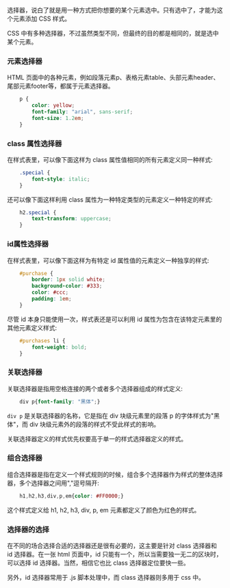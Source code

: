 
选择器，说白了就是用一种方式把你想要的某个元素选中。只有选中了，才能为这个元素添加 CSS 样式。

CSS 中有多种选择器，不过虽然类型不同，但最终的目的都是相同的，就是选中某个元素。


### 元素选择器

HTML 页面中的各种元素，例如段落元素p、表格元素table、头部元素header、尾部元素footer等，都属于元素选择器。
```css
    p {
        color: yellow;
        font-family: "arial", sans-serif;
        font-size: 1.2em;
    }
```

### class 属性选择器

在样式表里，可以像下面这样为 class 属性值相同的所有元素定义同一种样式:
```css
    .special {
        font-style: italic;
    }
```

还可以像下面这样利用 class 属性为一种特定类型的元素定义一种特定的样式:
```css
    h2.special {
        text-transform: uppercase;
    }
```

### id属性选择器

在样式表里，可以像下面这样为有特定 id 属性值的元素定义一种独享的样式:
```css
    #purchase {
        border: 1px solid white;
        background-color: #333;
        color: #ccc;
        padding: 1em;
    }
```

尽管 id 本身只能使用一次，样式表还是可以利用 id 属性为包含在该特定元素里的其他元素定义样式:
```css
    #purchases li {
        font-weight: bold;
    }
```

### 关联选择器

关联选择器是指用空格连接的两个或者多个选择器组成的样式定义:
```css
    div p{font-family: "黑体";}
```
`div p` 是关联选择器的名称，它是指在 div 块级元素里的段落 p 的字体样式为"黑体"，而 div 块级元素外的段落的样式不受此样式的影响。

关联选择器定义的样式优先权要高于单一的样式选择器定义的样式。


### 组合选择器

组合选择器是指在定义一个样式规则的时候，组合多个选择器作为样式的整体选择器，多个选择器之间用","逗号隔开:
```css
    h1,h2,h3,div,p,em{color: #FF0000;}
```
这个样式定义给 h1, h2, h3, div, p, em 元素都定义了颜色为红色的样式。

### 选择器的选择

在不同的场合选择合适的选择器还是很有必要的，这主要是针对 class 选择器和 id 选择器。在一张 html 页面中，id 只能有一个，所以当需要独一无二的区块时，可以选择 id 选择器。当然，相信它也比 class 选择器定位要快一些。

另外，id 选择器常用于 .js 脚本处理中，而 class 选择器则多用于 css 中。
